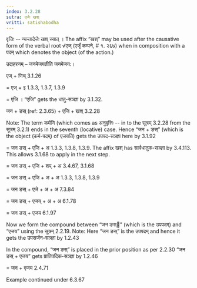 ```yaml
---
index: 3.2.28
sutra: एजेः खश्
vritti: satishabodha
---
```






वृत्तिः -- ण्‍यन्‍तादेजेः खश् स्‍यात् । The affix “खश्” may be used after the causative form of the verbal root √एज् (एजृँ कम्पने, # १. २६७) when in composition with a पदम् which denotes the object (of the action.)


उदाहरणम् – जनमेजयतीति जनमेजय:।


एज् + णिच् 3.1.26

= एज् + इ 1.3.3, 1.3.7, 1.3.9

= एजि । “एजि” gets the धातु-सञ्ज्ञा by 3.1.32.


जन + ङस् (ref: 2.3.65) + एजि + खश् 3.2.28

Note: The term कर्मणि (which comes as अनुवृत्तिः -- in to the सूत्रम् 3.2.28 from the सूत्रम् 3.2.1) ends in the seventh (locative) case. Hence “जन + ङस्” (which is the object (कर्म-पदम्) of एजयति) gets the उपपद-सञ्ज्ञा here by 3.1.92

= जन ङस् + एजि + अ 1.3.3, 1.3.8, 1.3.9. The affix खश् has सार्वधातुक-सञ्ज्ञा by 3.4.113. This allows 3.1.68 to apply in the next step.

= जन ङस् + एजि + शप् + अ 3.4.67, 3.1.68

= जन ङस् + एजि + अ + अ 1.3.3, 1.3.8, 1.3.9

= जन ङस् + एजे + अ + अ 7.3.84

= जन ङस् + एजय् + अ + अ 6.1.78

= जन ङस् + एजय 6.1.97


Now we form the compound between “जन ङस्” (which is the उपपदम्) and “एजय” using the सूत्रम् 2.2.19. Note: Here “जन ङस्” is the उपपदम् and hence it gets the उपसर्जन-सञ्ज्ञा by 1.2.43

In the compound, “जन ङस्” is placed in the prior position as per 2.2.30
“जन ङस् + एजय” gets प्रातिपदिक-सञ्ज्ञा by 1.2.46

= जन + एजय 2.4.71


Example continued under 6.3.67


